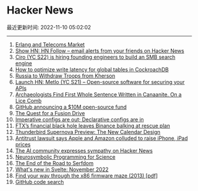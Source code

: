 # Hacker News

最近更新时间: 2022-11-10 05:02:02

--- 
1. [Erlang and Telecoms Market](https://news.ycombinator.com/item?id=33534235) 
2. [Show HN: HN Follow – email alerts from your friends on Hacker News](https://www.hnfollow.com/) 
3. [Ciro (YC S22) is hiring founding engineers to build an SMB search engine](https://www.ycombinator.com/companies/ciro/jobs) 
4. [How to optimize write latency for global tables in CockroachDB](https://www.cockroachlabs.com/blog/optimize-write-latency/) 
5. [Russia to Withdraw Troops from Kherson](https://www.bbc.com/news/world-europe-63573387) 
6. [Launch HN: Metlo (YC S21) – Open-source software for securing your APIs](https://news.ycombinator.com/item?id=33534856) 
7. [Archaeologists Find First Whole Sentence Written in Canaanite. On a Lice Comb](https://www.haaretz.com/archaeology/2022-11-09/ty-article/israeli-archaeologists-find-first-whole-sentence-written-in-canaanite-on-a-lice-comb/00000184-56c1-dc83-a7fd-fef3777f0000) 
8. [GitHub announcing a $10M open-source fund](https://twitter.com/github/status/1590404832116211712) 
9. [The Quest for a Fusion Drive](https://orbitalindex.com/archive/2022-11-09-Issue-193/) 
10. [Imperative configs are out; Declarative configs are in](https://www.prodvana.io/blog/declarative-configs) 
11. [FTX’s financial black hole leaves Binance balking at rescue plan](https://www.bloomberg.com/news/articles/2022-11-09/binance-seen-likely-to-balk-at-ftx-deal-after-spotting-deep-hole) 
12. [Thunderbird Supernova Preview: The New Calendar Design](https://blog.thunderbird.net/2022/11/thunderbird-supernova-preview-the-new-calendar-design/) 
13. [Antitrust lawsuit says Apple and Amazon colluded to raise iPhone, iPad prices](https://www.hbsslaw.com/press/apple-amazon-price-fixing/antitrust-lawsuit-says-apple-and-amazon-colluded-to-raise-iphone-ipad-prices) 
14. [The AI community expresses sympathy on Hacker News](https://twitter.com/adeptailabs/status/1590396065072951296) 
15. [Neurosymbolic Programming for Science](https://arxiv.org/abs/2210.05050) 
16. [The End of the Road to Serfdom](https://doctorow.medium.com/the-end-of-the-road-to-serfdom-bfad6f3b35a9) 
17. [What's new in Svelte: November 2022](https://svelte.dev/blog/whats-new-in-svelte-november-2022) 
18. [Find your way through the x86 firmware maze (2013) [pdf]](https://www.linux-kvm.org/images/f/fa/Kvm-forum-2013-firmware.pdf) 
19. [GitHub code search](https://github.com/features/code-search) 
